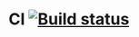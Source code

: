 # CI [![Build status](https://ci.appveyor.com/api/projects/status/24m22lwkm9cui822?svg=true)](https://ci.appveyor.com/project/jborisovna/aqa-web)
